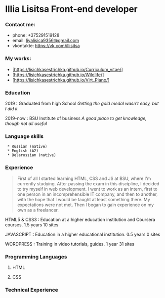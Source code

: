 # Illia Lisitsa Front-end developer


### Contact me:
* phone: +375291519128            
* email: liyalisica9356@gmail.com
* vkontakte: https://vk.com/illisitsa


### My works:
* [https://lisichkasestrichka.github.io/Curriculum_vitae/]
* [https://lisichkasestrichka.github.io/Wildlife/]
* [https://lisichkasestrichka.github.io/Virt_Piano/]


### Education
2019
:  Graduated from high School
    *Getting the gold medal wasn't easy, but I did it*

2019-now
:   BSU Institute of business
    *A good place to get knowledge, though not all useful*


### Language skills
     * Russian (native)
     * English (A2)
     * Belarussian (native)

### Experience
>First of all I started learning HTML, CSS and JS at BSU, where I'm currently studying. After passing the exam in this discipline, I decided to try myself in web development. I went to work as an intern, first to one person in an incomprehensible IT company, and then to another, with the hope that I would be taught at least something there. My expectations were not met. Then I began to gain experience on my own as a freelancer.

HTML5 & CSS3
: Education at a higher education institution and Coursera courses.
1.5 years
10 sites

JAVASCRIPT
: Education in a higher educational institution.
0.5 years
0 sites

WORDPRESS
: Training in video tutorials, guides.
1 year
31 sites



### Programming Languages

1. HTML

2. CSS

### Technical Experience
